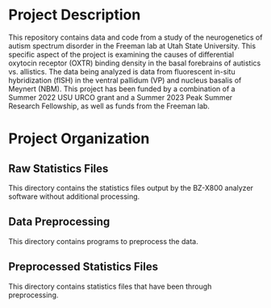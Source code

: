 # Project Description
This repository contains data and code from a study of the neurogenetics of autism spectrum disorder in the Freeman lab at Utah State University. This specific aspect of the project is examining the causes of differential oxytocin receptor (OXTR) binding density in the basal forebrains of autistics vs. allistics. The data being analyzed is data from fluorescent in-situ hybridization (fISH) in the ventral pallidum (VP) and nucleus basalis of Meynert (NBM). This project has been funded by a combination of a Summer 2022 USU URCO grant and a Summer 2023 Peak Summer Research Fellowship, as well as funds from the Freeman lab.

# Project Organization

## Raw Statistics Files
This directory contains the statistics files output by the BZ-X800 analyzer software without additional processing.

## Data Preprocessing
This directory contains programs to preprocess the data.

## Preprocessed Statistics Files
This directory contains statistics files that have been through preprocessing.
